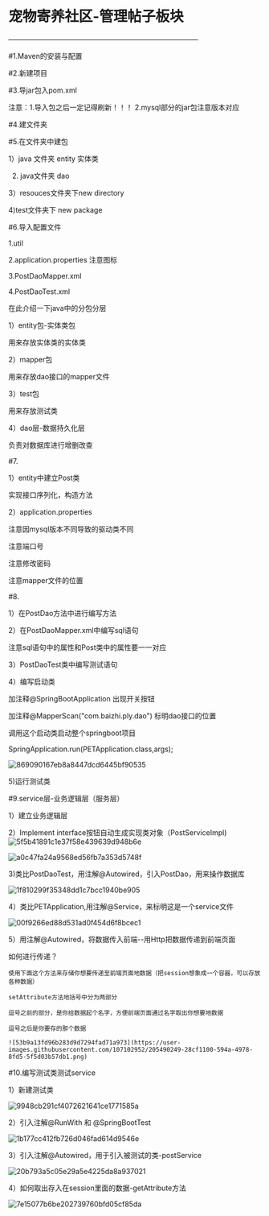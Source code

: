 宠物寄养社区-管理帖子板块
=

———————————————————————————


#1.Maven的安装与配置




#2.新建项目




#3.导jar包入pom.xml


注意：1.导入包之后一定记得刷新！！！ 2.mysql部分的jar包注意版本对应


#4.建文件夹



#5.在文件夹中建包

1）java 文件夹 entity 实体类

2) java文件夹  dao

3）resouces文件夹下new directory

4)test文件夹下 new package





#6.导入配置文件

1.util

2.application.properties 注意图标

3.PostDaoMapper.xml

4.PostDaoTest.xml


在此介绍一下java中的分包分层

1）entity包-实体类包

   用来存放实体类的实体类

2）mapper包
   
   用来存放dao接口的mapper文件

3）test包
   
   用来存放测试类

4）dao层-数据持久化层
   
   负责对数据库进行增删改查
   

#7.

1）entity中建立Post类
   
   实现接口序列化，构造方法

2）application.properties
   
   注意因mysql版本不同导致的驱动类不同
   
   注意端口号
   
   注意修改密码
   
   注意mapper文件的位置
 
#8.

1）在PostDao方法中进行编写方法

2）在PostDaoMapper.xml中编写sql语句
   
   注意sql语句中的属性和Post类中的属性要一一对应

3）PostDaoTest类中编写测试语句

4）编写启动类 
   
   加注释@SpringBootApplication  出现开关按钮
   
   加注释@MapperScan("com.baizhi.ply.dao")  标明dao接口的位置
   
   调用这个启动类启动整个springboot项目
   
   SpringApplication.run(PETApplication.class,args);
   
   ![869090167eb8a8447dcd6445bf90535](https://user-images.githubusercontent.com/107102952/205489292-9b312de0-5d3f-4094-9e39-91fa048c5a4b.png)

   
5)运行测试类


#9.service层-业务逻辑层（服务层）

1）建立业务逻辑层

2）Implement interface按钮自动生成实现类对象（PostServiceImpl)
![5f5b41891c1e37f58e439639d948b6e](https://user-images.githubusercontent.com/107102952/205488824-595b3a6b-c069-44e8-9f0b-a537ba65e7b5.png)

![a0c47fa24a9568ed56fb7a353d5748f](https://user-images.githubusercontent.com/107102952/205488837-feddd061-1562-4587-9359-d662cb18e172.png)

3)类比PostDaoTest，用注解@Autowired，引入PostDao，用来操作数据库

![1f810299f35348dd1c7bcc1940be905](https://user-images.githubusercontent.com/107102952/205489095-34cf8789-fae3-4195-b883-d735d0019b11.png)

4）类比PETApplication,用注解@Service，来标明这是一个service文件

![00f9266ed88d531ad0f454d6f8bcec1](https://user-images.githubusercontent.com/107102952/205489379-92e22876-df8c-42d2-9e9f-59887d73c71f.png)

5）用注解@Autowired，将数据传入前端--用Http把数据传递到前端页面
   
   如何进行传递？
   
    使用下面这个方法来存储你想要传递至前端页面地数据（把session想象成一个容器，可以存放各种数据）
    
    setAttribute方法地括号中分为两部分
    
    逗号之前的部分，是你给数据起个名字，方便前端页面通过名字取出你想要地数据
    
    逗号之后是你要存的那个数据
    
    ![53b9a13fd96b283d9d7294fad71a973](https://user-images.githubusercontent.com/107102952/205490249-28cf1100-594a-4978-8fd5-5f5d03b57db1.png)

#10.编写测试类测试service

1）新建测试类

![9948cb291cf4072621641ce1771585a](https://user-images.githubusercontent.com/107102952/205490507-5628bc16-6e40-4121-874e-7d9581f62ec9.png)

2）引入注解@RunWith 和 @SpringBootTest

![1b177cc412fb726d046fad614d9546e](https://user-images.githubusercontent.com/107102952/205490519-d4a1b11e-18b9-4f06-b301-716a94a66525.png)

3）引入注解@Autowired，用于引入被测试的类-postService 

![20b793a5c05e29a5e4225da8a937021](https://user-images.githubusercontent.com/107102952/205490875-2dc99cc0-6647-443b-93a2-a5e877ee567d.png)

4）如何取出存入在session里面的数据-getAttribute方法

![7e15077b6be202739760bfd05cf85da](https://user-images.githubusercontent.com/107102952/205490956-7dea4cfc-8142-4243-a3c7-f857b6b227b5.png)







    



























